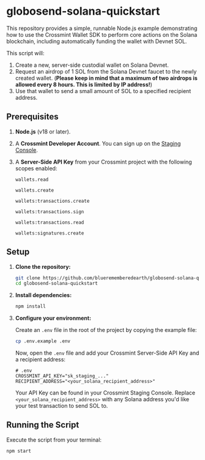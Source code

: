 # globosend-solana-quickstart

This repository provides a simple, runnable Node.js example demonstrating how to use the Crossmint Wallet SDK to perform core actions on the Solana blockchain, including automatically funding the wallet with Devnet SOL.

This script will:

1.  Create a new, server-side custodial wallet on Solana Devnet.
2.  Request an airdrop of 1 SOL from the Solana Devnet faucet to the newly created wallet. (**Please keep in mind that a maximum of two airdrops is allowed every 8 hours. This is limited by IP address!**)
3.  Use that wallet to send a small amount of SOL to a specified recipient address.

## Prerequisites

1.  **Node.js** (v18 or later).
2.  A **Crossmint Developer Account**. You can sign up on the [Staging Console](https://staging.crossmint.com/console).
3.  A **Server-Side API Key** from your Crossmint project with the following scopes enabled:

       `wallets.read`

       `wallets.create`

    `wallets:transactions.create`

       `wallets:transactions.sign`

       `wallets:transactions.read`

       `wallets:signatures.create`


## Setup

1.  **Clone the repository:**

    ```bash
    git clone https://github.com/bluerememberedearth/globosend-solana-quickstart.git
    cd globosend-solana-quickstart
    ```

2.  **Install dependencies:**

    ```bash
    npm install
    ```

3.  **Configure your environment:**

    Create an `.env` file in the root of the project by copying the example file:

    ```bash
    cp .env.example .env
    ```

    Now, open the `.env` file and add your Crossmint Server-Side API Key and a recipient address:

    ```env
    # .env
    CROSSMINT_API_KEY="sk_staging_..."
    RECIPIENT_ADDRESS="<your_solana_recipient_address>"
    ```

    Your API Key can be found in your Crossmint Staging Console. Replace `<your_solana_recipient_address>` with any Solana address you'd like your test transaction to send SOL to.

## Running the Script

Execute the script from your terminal:

```bash
npm start
